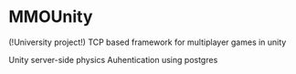 # MMOUnity
(!University project!) TCP based framework for multiplayer games in unity

Unity server-side physics
Auhentication using postgres

